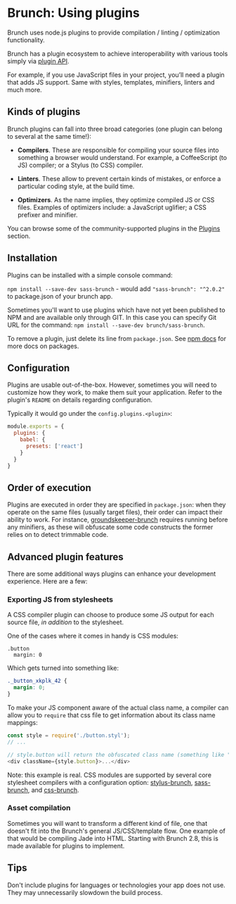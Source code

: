 # Brunch: Using plugins

Brunch uses node.js plugins to provide compilation / linting / optimization functionality.

Brunch has a plugin ecosystem to achieve interoperability with various tools simply via [plugin API](/docs/plugins.html).

For example, if you use JavaScript files in your project,
you’ll need a plugin that adds JS support.
Same with styles, templates, minifiers, linters and much more.

<div class="toc-placeholder"></div>

## Kinds of plugins

Brunch plugins can fall into three broad categories (one plugin can belong to several at the same time!):

* **Compilers**.
  These are responsible for compiling your source files into something a browser would understand.
  For example, a CoffeeScript (to JS) compiler; or a Stylus (to CSS) compiler.

* **Linters**.
  These allow to prevent certain kinds of mistakes, or enforce a particular coding style, at the build time.

* **Optimizers**.
  As the name implies, they optimize compiled JS or CSS files.
  Examples of optimizers include: a JavaScript uglifier; a CSS prefixer and minifier.

You can browse some of the community-supported plugins in the [Plugins](/plugins.html) section.

## Installation

Plugins can be installed with a simple console command:

`npm install --save-dev sass-brunch` - would add `"sass-brunch": "^2.0.2"` to package.json of your brunch app.

Sometimes you'll want to use plugins which have not yet been published to NPM and are available only through GIT.
In this case you can specify Git URL for the command: `npm install --save-dev brunch/sass-brunch`.

To remove a plugin, just delete its line from `package.json`.
See [npm docs](http://npmjs.org/doc/json.html#dependencies) for more docs on packages.

## Configuration

Plugins are usable out-of-the-box.
However, sometimes you will need to customize how they work, to make them suit your application.
Refer to the plugin's `README` on details regarding configuration.

Typically it would go under the `config.plugins.<plugin>`:

```js
module.exports = {
  plugins: {
    babel: {
      presets: ['react']
    }
  }
}
```

## Order of execution

Plugins are executed in order they are specified in `package.json`: when they operate on the same files (usually target files), their order can impact their ability to work. For instance, [groundskeeper-brunch](https://www.npmjs.com/package/groundskeeper-brunch) requires running before any minifiers, as these will obfuscate some code constructs the former relies on to detect trimmable code.

## Advanced plugin features

There are some additional ways plugins can enhance your development experience.
Here are a few:

### Exporting JS from stylesheets

A CSS compiler plugin can choose to produce some JS output for each source file, *in addition* to the stylesheet.

One of the cases where it comes in handy is CSS modules:

```stylus
.button
  margin: 0
```

Which gets turned into something like:

```css
._button_xkplk_42 {
  margin: 0;
}
```

To make your JS component aware of the actual class name, a compiler can allow you to `require` that css file to get information about its class name mappings:

```js
const style = require('./button.styl');
// ...

// style.button will return the obfuscated class name (something like "_button_xkplk_42" perhaps)
<div className={style.button}>...</div>
```

Note: this example is real. CSS modules are supported by several core stylesheet compilers with a configuration option: [stylus-brunch](https://github.com/brunch/stylus-brunch#css-modules), [sass-brunch](https://github.com/brunch/sass-brunch#css-modules), and [css-brunch](https://github.com/brunch/css-brunch#css-modules).

### Asset compilation

Sometimes you will want to transform a different kind of file, one that doesn't fit into the Brunch's general JS/CSS/template flow.
One example of that would be compiling Jade into HTML.
Starting with Brunch 2.8, this is made available for plugins to implement.

## Tips

Don't include plugins for languages or technologies your app does not use. They may unnecessarily slowdown the build process.
